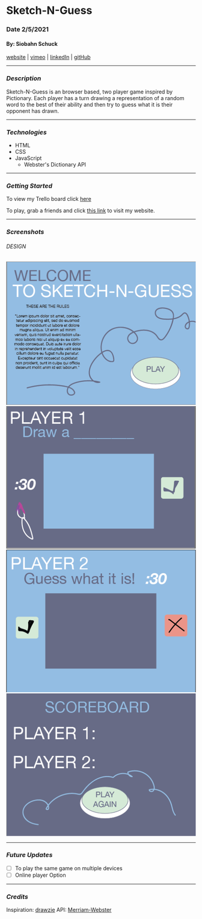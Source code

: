 # Sketch-N-Guess

### Date 2/5/2021

#### By: Siobahn Schuck

[website](https://www.siobahnschuck.com) |
[vimeo](https://www.vimeo.com/siobahnschuck)
 | [linkedIn](https://www.linkedin.com/in/siobahn-schuck-989b22181/) |
[gitHub](https://github.com/siobahnschuck)

***
### ***Description***
Sketch-N-Guess is an browser based, two player game inspired by Pictionary. Each player has a turn drawing a representation of a random word to the best of their ability and then try to guess what it is their opponent has drawn. 

***
### ***Technologies***
* HTML 
* CSS 
* JavaScript
  * Webster's Dictionary API 


***
### ***Getting Started***

To view my Trello board click [here](https://trello.com/b/0e0sdKpX/sketch-n-guess)

To play, grab a friends and click [this link](http://www.mywebsite.net) to visit my website.

***
### ***Screenshots***


###### DESIGN 
![Page One](./imgs/readMe-imgs/pg1.png)
![Page Two](./imgs/readMe-imgs/pg2.png?raw=true)
![Page Three](./imgs/readMe-imgs/pg3.png?raw=true)
![Page Four](./imgs/readMe-imgs/pg4.png?raw=true)


*** 
### ***Future Updates***
- [ ] To play the same game on multiple devices 
- [ ] Online player Option 

*** 
### ***Credits***

Inspiration: [drawzie](https://www.drawize.com/)
API: [Merriam-Webster](https://dictionaryapi.com/)